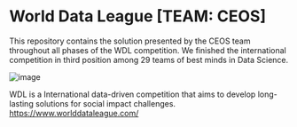 # World Data League [TEAM: CEOS]
This repository contains the solution presented by the CEOS team throughout all phases of the WDL competition. 
We finished the international competition in third position among 29 teams of best minds in Data Science.

![image](https://github.com/AMfeta99/World_Data_League_CEOS/assets/74252797/a138c383-60cc-4217-958d-c8c108c05125)

WDL is a International data-driven competition that aims to develop long-lasting solutions for social impact challenges.
https://www.worlddataleague.com/
